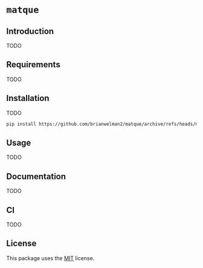 # `matque`
## Introduction
TODO

## Requirements
TODO

## Installation
TODO

```bash
pip install https://github.com/brianwelman2/matque/archive/refs/heads/main.zip
```

## Usage
TODO

## Documentation
TODO

## CI
TODO

## License
This package uses the [MIT](https://choosealicense.com/licenses/mit/) license.
